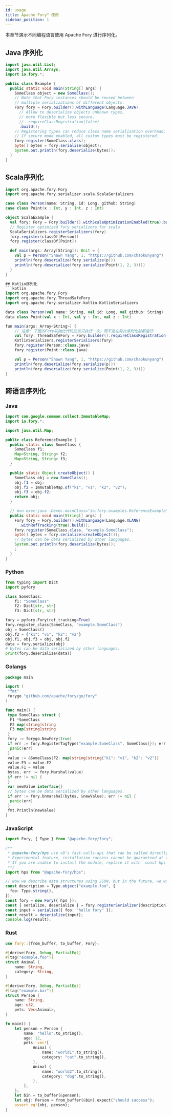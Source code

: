 ```yaml
---
id: usage
title: Apache Fory™ 使用
sidebar_position: 1
---
```


本章节演示不同编程语言使用 Apache Fory 进行序列化。

## Java 序列化

```java
import java.util.List;
import java.util.Arrays;
import io.fory.*;

public class Example {
  public static void main(String[] args) {
    SomeClass object = new SomeClass();
    // Note that Fory instances should be reused between
    // multiple serializations of different objects.
    Fory fory = Fory.builder().withLanguage(Language.JAVA)
      // Allow to deserialize objects unknown types,
      // more flexible but less secure.
      // .requireClassRegistration(false)
      .build();
    // Registering types can reduce class name serialization overhead, but not mandatory.
    // If secure mode enabled, all custom types must be registered.
    fory.register(SomeClass.class);
    byte[] bytes = fory.serialize(object);
    System.out.println(fory.deserialize(bytes));
  }
}
```

## Scala序列化

````scala
import org.apache.fory.Fory
import org.apache.fory.serializer.scala.ScalaSerializers

case class Person(name: String, id: Long, github: String)
case class Point(x : Int, y : Int, z : Int)

object ScalaExample {
  val fory: Fory = Fory.builder().withScalaOptimizationEnabled(true).build()
  // Register optimized fory serializers for scala
  ScalaSerializers.registerSerializers(fory)
  fory.register(classOf[Person])
  fory.register(classOf[Point])

  def main(args: Array[String]): Unit = {
    val p = Person("Shawn Yang", 1, "https://github.com/chaokunyang")
    println(fory.deserialize(fory.serialize(p)))
    println(fory.deserialize(fory.serialize(Point(1, 2, 3))))
  }
}

## Kotlin序列化
```kotlin
import org.apache.fory.Fory
import org.apache.fory.ThreadSafeFory
import org.apache.fory.serializer.kotlin.KotlinSerializers

data class Person(val name: String, val id: Long, val github: String)
data class Point(val x : Int, val y : Int, val z : Int)

fun main(args: Array<String>) {
    // 注意: 下面的Fory初始化代码应该只执行一次，而不是在每次序列化前都运行
    val fory: ThreadSafeFory = Fory.builder().requireClassRegistration(true).buildThreadSafeFory()
    KotlinSerializers.registerSerializers(fory)
    fory.register(Person::class.java)
    fory.register(Point::class.java)

    val p = Person("Shawn Yang", 1, "https://github.com/chaokunyang")
    println(fory.deserialize(fory.serialize(p)))
    println(fory.deserialize(fory.serialize(Point(1, 2, 3))))
}
````

## 跨语言序列化

### Java

```java
import com.google.common.collect.ImmutableMap;
import io.fory.*;

import java.util.Map;

public class ReferenceExample {
  public static class SomeClass {
    SomeClass f1;
    Map<String, String> f2;
    Map<String, String> f3;
  }

  public static Object createObject() {
    SomeClass obj = new SomeClass();
    obj.f1 = obj;
    obj.f2 = ImmutableMap.of("k1", "v1", "k2", "v2");
    obj.f3 = obj.f2;
    return obj;
  }

  // mvn exec:java -Dexec.mainClass="io.fory.examples.ReferenceExample"
  public static void main(String[] args) {
    Fory fory = Fory.builder().withLanguage(Language.XLANG)
      .withRefTracking(true).build();
    fory.register(SomeClass.class, "example.SomeClass");
    byte[] bytes = fory.serialize(createObject());
    // bytes can be data serialized by other languages.
    System.out.println(fory.deserialize(bytes));
    ;
  }
}
```

### Python

```python
from typing import Dict
import pyfory

class SomeClass:
    f1: "SomeClass"
    f2: Dict[str, str]
    f3: Dict[str, str]

fory = pyfory.Fory(ref_tracking=True)
fory.register_class(SomeClass, "example.SomeClass")
obj = SomeClass()
obj.f2 = {"k1": "v1", "k2": "v2"}
obj.f1, obj.f3 = obj, obj.f2
data = fory.serialize(obj)
# bytes can be data serialized by other languages.
print(fory.deserialize(data))
```

### Golangs

```go
package main

import (
 "fmt"
 forygo "github.com/apache/fory/go/fory"
)

func main() {
 type SomeClass struct {
  F1 *SomeClass
  F2 map[string]string
  F3 map[string]string
 }
 fory := forygo.NewFory(true)
 if err := fory.RegisterTagType("example.SomeClass", SomeClass{}); err != nil {
  panic(err)
 }
 value := &SomeClass{F2: map[string]string{"k1": "v1", "k2": "v2"}}
 value.F3 = value.F2
 value.F1 = value
 bytes, err := fory.Marshal(value)
 if err != nil {
 }
 var newValue interface{}
 // bytes can be data serialized by other languages.
 if err := fory.Unmarshal(bytes, &newValue); err != nil {
  panic(err)
 }
 fmt.Println(newValue)
}
```

### JavaScript

```typescript
import Fory, { Type } from "@apache-fory/fory";

/**
 * @apache-fory/hps use v8's fast-calls-api that can be called directly by jit, ensure that the version of Node is 20 or above.
 * Experimental feature, installation success cannot be guaranteed at this moment
 * If you are unable to install the module, replace it with `const hps = null;`
 **/
import hps from "@apache-fory/hps";

// Now we describe data structures using JSON, but in the future, we will use more ways.
const description = Type.object("example.foo", {
  foo: Type.string(),
});
const fory = new Fory({ hps });
const { serialize, deserialize } = fory.registerSerializer(description);
const input = serialize({ foo: "hello fory" });
const result = deserialize(input);
console.log(result);
```

### Rust

```rust
use fory::{from_buffer, to_buffer, Fory};

#[derive(Fory, Debug, PartialEq)]
#[tag("example.foo")]
struct Animal {
    name: String,
    category: String,
}

#[derive(Fory, Debug, PartialEq)]
#[tag("example.bar")]
struct Person {
    name: String,
    age: u32,
    pets: Vec<Animal>,
}

fn main() {
    let penson = Person {
        name: "hello".to_string(),
        age: 12,
        pets: vec![
            Animal {
                name: "world1".to_string(),
                category: "cat".to_string(),
            },
            Animal {
                name: "world2".to_string(),
                category: "dog".to_string(),
            },
        ],
    };
    let bin = to_buffer(&penson);
    let obj: Person = from_buffer(&bin).expect("should success");
    assert_eq!(obj, penson);
}
```
